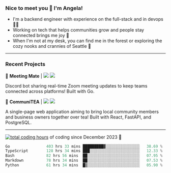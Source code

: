 ### Nice to meet you 👋 I'm Angela!

- I'm a backend engineer with experience on the full-stack and in devops 👩‍💻
- Working on tech that helps communities grow and people stay connected brings me joy 🤝
- When I'm not at my desk, you can find me in the forest or exploring the cozy nooks and crannies of Seattle 🧋

---

### Recent Projects

👾 **Meeting Mate** | [![](https://img.shields.io/badge/Code-violet.svg?style=flat-square)](https://github.com/angelajfisher/meeting-mate) [![](https://img.shields.io/badge/Site-violet.svg?style=flat-square)](https://angelajfisher.com/projects/meeting-mate)

Discord bot sharing real-time Zoom meeting updates to keep teams connected across platforms! Built with Go.

🍵 **CommuniTEA** | [![](https://img.shields.io/badge/Code-green.svg?style=flat-square)](https://gitlab.com/angelajfisher/communiTEA) [![](https://img.shields.io/badge/Demo-green.svg?style=flat-square)](https://angelajfisher.gitlab.io/communiTEA/)

A single-page web application aiming to bring local community members and business owners together over tea!  Built with React, FastAPI, and PostgreSQL.

---

<a href="https://wakatime.com/@018c1e94-8745-411f-aea1-f33be044d952"><img src="https://wakatime.com/badge/user/018c1e94-8745-411f-aea1-f33be044d952.svg?style=flat-square" alt="total coding hours" /></a> of coding since December 2023 🌊<br>
<!--START_SECTION:waka-->

```go
Go                403 hrs 33 mins █████████▓░░░░░░░░░░░░░░░   38.69 %
TypeScript        128 hrs 34 mins ███░░░░░░░░░░░░░░░░░░░░░░   12.33 %
Bash              82 hrs 56 mins  ██░░░░░░░░░░░░░░░░░░░░░░░   07.95 %
Markdown          78 hrs 34 mins  ██░░░░░░░░░░░░░░░░░░░░░░░   07.53 %
Python            61 hrs 34 mins  █▒░░░░░░░░░░░░░░░░░░░░░░░   05.90 %
```

<!--END_SECTION:waka--> 
